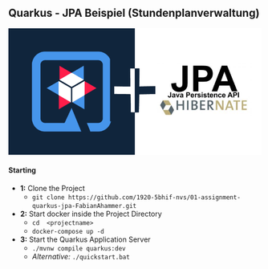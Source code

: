 ## Quarkus - JPA Beispiel (Stundenplanverwaltung)

<img src="ressources/quarkus.png">

#### Starting

- **1:** Clone the Project
  - `git clone https://github.com/1920-5bhif-nvs/01-assignment-quarkus-jpa-FabianAhammer.git`
- **2:** Start docker inside the Project Directory 
  - `cd  <projectname>`
  - `docker-compose up -d`
- **3:**  Start the Quarkus Application Server
  - `./mvnw compile quarkus:dev`
  - _Alternative:_ `./quickstart.bat`
